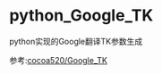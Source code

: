 # python_Google_TK
python实现的Google翻译TK参数生成

参考:[cocoa520/Google_TK](https://github.com/cocoa520/Google_TK)

